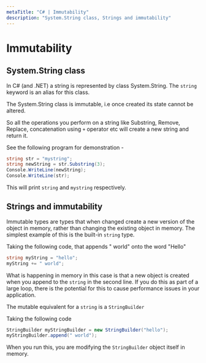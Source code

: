 ```yaml
---
metaTitle: "C# | Immutability"
description: "System.String class, Strings and immutability"
---
```


# Immutability



## System.String class


In C# (and .NET) a string is represented by class System.String. The `string` keyword is an alias for this class.

The System.String class is immutable, i.e once created its state cannot be altered.

So all the operations you perform on a string like Substring, Remove, Replace, concatenation using `+` operator etc will create a new string and return it.

See the following program for demonstration -

```cs
string str = "mystring";
string newString = str.Substring(3);
Console.WriteLine(newString);
Console.WriteLine(str);

```

This will print `string` and `mystring` respectively.



## Strings and immutability


Immutable types are types that when changed create a new version of the object in memory, rather than changing the existing object in memory. The simplest example of this is the built-in `string` type.

Taking the following code, that appends " world" onto the word "Hello"

```cs
string myString = "hello";
myString += " world";

```

What is happening in memory in this case is that a new object is created when you append to the `string` in the second line. If you do this as part of a  large loop, there is the potential for this to cause performance issues in your application.

The mutable equivalent for a `string` is a `StringBuilder`

Taking the following code

```cs
StringBuilder myStringBuilder = new StringBuilder("hello");
myStringBuilder.append(" world");

```

When you run this, you are modifying the `StringBuilder` object itself in memory.

